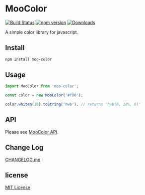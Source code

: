 # MooColor

[![Build Status](https://travis-ci.org/archco/moo-color.svg?branch=master)](https://travis-ci.org/archco/moo-color)
[![npm version](https://badge.fury.io/js/moo-color.svg)](https://www.npmjs.com/package/moo-color)
[![Downloads](https://img.shields.io/npm/dm/moo-color.svg)](https://www.npmjs.com/package/moo-color)

A simple color library for javascript.

## Install

``` sh
npm install moo-color
```

## Usage

``` js
import MooColor from 'moo-color';

const color = new MooColor('#f00');

color.whiten(10).toString('hwb'); // returns 'hwb(0, 10%, 0)'
```

## API

Please see [MooColor API](https://github.com/archco/moo-color/tree/master/docs#moocolor-api).

## Change Log

[CHANGELOG.md](https://github.com/archco/moo-color/blob/master/CHANGELOG.md)

## license

[MIT License](https://github.com/archco/moo-color/blob/master/LICENSE)
